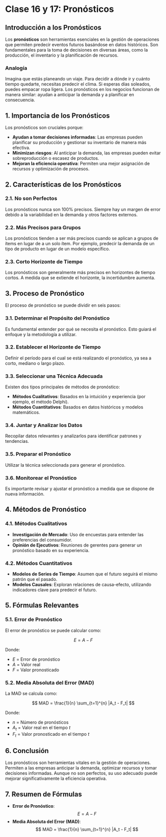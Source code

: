 # Clase 16 y 17: Pronósticos

## Introducción a los Pronósticos

Los **pronósticos** son herramientas esenciales en la gestión de operaciones que permiten predecir eventos futuros basándose en datos históricos. Son fundamentales para la toma de decisiones en diversas áreas, como la producción, el inventario y la planificación de recursos.

### Analogía

Imagina que estás planeando un viaje. Para decidir a dónde ir y cuánto tiempo quedarte, necesitas predecir el clima. Si esperas días soleados, puedes empacar ropa ligera. Los pronósticos en los negocios funcionan de manera similar: ayudan a anticipar la demanda y a planificar en consecuencia.

## 1. Importancia de los Pronósticos

Los pronósticos son cruciales porque:

- **Ayudan a tomar decisiones informadas**: Las empresas pueden planificar su producción y gestionar su inventario de manera más efectiva.
- **Minimizan riesgos**: Al anticipar la demanda, las empresas pueden evitar sobreproducción o escasez de productos.
- **Mejoran la eficiencia operativa**: Permiten una mejor asignación de recursos y optimización de procesos.

## 2. Características de los Pronósticos

### 2.1. No son Perfectos

Los pronósticos nunca son 100% precisos. Siempre hay un margen de error debido a la variabilidad en la demanda y otros factores externos.

### 2.2. Más Precisos para Grupos

Los pronósticos tienden a ser más precisos cuando se aplican a grupos de ítems en lugar de a un solo ítem. Por ejemplo, predecir la demanda de un tipo de producto en lugar de un modelo específico.

### 2.3. Corto Horizonte de Tiempo

Los pronósticos son generalmente más precisos en horizontes de tiempo cortos. A medida que se extiende el horizonte, la incertidumbre aumenta.

## 3. Proceso de Pronóstico

El proceso de pronóstico se puede dividir en seis pasos:

### 3.1. Determinar el Propósito del Pronóstico

Es fundamental entender por qué se necesita el pronóstico. Esto guiará el enfoque y la metodología a utilizar.

### 3.2. Establecer el Horizonte de Tiempo

Definir el período para el cual se está realizando el pronóstico, ya sea a corto, mediano o largo plazo.

### 3.3. Seleccionar una Técnica Adecuada

Existen dos tipos principales de métodos de pronóstico:

- **Métodos Cualitativos**: Basados en la intuición y experiencia (por ejemplo, el método Delphi).
- **Métodos Cuantitativos**: Basados en datos históricos y modelos matemáticos.

### 3.4. Juntar y Analizar los Datos

Recopilar datos relevantes y analizarlos para identificar patrones y tendencias.

### 3.5. Preparar el Pronóstico

Utilizar la técnica seleccionada para generar el pronóstico.

### 3.6. Monitorear el Pronóstico

Es importante revisar y ajustar el pronóstico a medida que se dispone de nueva información.

## 4. Métodos de Pronóstico

### 4.1. Métodos Cualitativos

- **Investigación de Mercado**: Uso de encuestas para entender las preferencias del consumidor.
- **Opinión de Ejecutivos**: Reuniones de gerentes para generar un pronóstico basado en su experiencia.

### 4.2. Métodos Cuantitativos

- **Modelos de Series de Tiempo**: Asumen que el futuro seguirá el mismo patrón que el pasado.
- **Modelos Causales**: Exploran relaciones de causa-efecto, utilizando indicadores clave para predecir el futuro.

## 5. Fórmulas Relevantes

### 5.1. Error de Pronóstico

El error de pronóstico se puede calcular como:

$$
E = A - F
$$

Donde:

- $E$ = Error de pronóstico
- $A$ = Valor real
- $F$ = Valor pronosticado

### 5.2. Media Absoluta del Error (MAD)

La MAD se calcula como:

$$
MAD = \frac{1}{n} \sum_{t=1}^{n} |A_t - F_t|
$$

Donde:

- $n$ = Número de pronósticos
- $A_t$ = Valor real en el tiempo $t$
- $F_t$ = Valor pronosticado en el tiempo $t$

## 6. Conclusión

Los pronósticos son herramientas vitales en la gestión de operaciones. Permiten a las empresas anticipar la demanda, optimizar recursos y tomar decisiones informadas. Aunque no son perfectos, su uso adecuado puede mejorar significativamente la eficiencia operativa.

## 7. Resumen de Fórmulas

- **Error de Pronóstico**:
  $$
  E = A - F
  $$
- **Media Absoluta del Error (MAD)**:
  $$
  MAD = \frac{1}{n} \sum_{t=1}^{n} |A_t - F_t|
  $$
